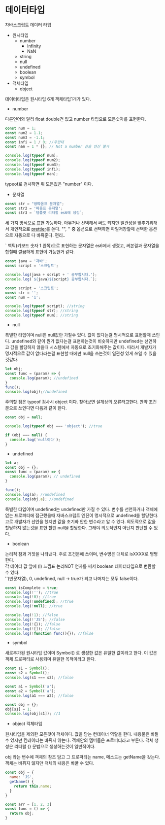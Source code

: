 # 데이터타입

자바스크립트 데이터 타입

* 원시타입
  * number
    * Infinity
    * NaN
  * string
  * null
  * undefined
  * boolean
  * symbol
* 객체타입
  * object



데이터타입은 원시타입 6개 객체타입1개가 있다.

* number

다른언어와 달리 float double건 없고 number 타입으로 모든숫자를 표현한다.

```javascript
const num = 1;
const num2 = 1.1;
const num3 = -1.1;
const infi = 1 / 0; //무한대
const nan = 1 * {}; // Not a number 산술 연산 불가

console.log(typeof num);
console.log(typeof num2);
console.log(typeof num3);
console.log(typeof infi);
console.log(typeof nan);
```

typeof로 검사하면 위 모든값은 "number" 이다.



* 문자열

```javascript
const str = "쌍따옴표 문자열";
const str2 = '따옴표 문자열';
const str3 = `템플릿 리터럴 es6에 생김`;
```

세 가지 방식으로 표현 가능하다. 아무거나 선택해서 써도 되지만 일관성을 맞추기위해서 개인적으로 [prettier](https://www.npmjs.com/package/prettier)를 쓴다. "", '' 중 옵션으로 선택하면 파일저장할때 선택한 옵션으로 자동으로 다 바꿔준다. 편리..

 \` 백틱\(키보드 숫자 1 왼쪽\)으로 표현하는 문자열은 es6에서 생겼고, 써본결과 문자열을 합칠때 깔끔하게 표현이 가능한거 같다.

```javascript
const java = '자바';
const script = '스크립트';

console.log(java + script + ' 공부합시다.');
console.log(`${java}${script} 공부합시다.`);

```

```javascript
const script = '스크립트';
const str = '';
const num = '1';

console.log(typeof script); //string
console.log(typeof str); //string
console.log(typeof num); //string

```

* null

특별한 타입이며 null은 null값만 가질수 있다. 값이 없다는걸 명시적으로 표현할때 쓰인다. undefined와 같이 뭔가 없다는걸 표현하는것이 비슷하지만 undefined는 선언하고 값을 할당하지 않을때 시스템에서 자동으로 초기화해주는 값이다. 따라서 개발자가 명시적으로 값이 없다라는걸 표현할 때에만 null을 쓰는것이 일관성 있게 쓰일 수 있을 것같다.

```javascript
let obj;
const func = (param) => {
  console.log(param); //undefined
}
func();
console.log(obj);//undefined
```

주의할 점은 typeof 검사시 object 이다. 찾아보면 설계상의 오류라고한다. 만약 조건문으로 쓰인다면 다음과 같이 한다.

```javascript
const obj = null;

console.log(typeof obj === 'object'); //true

if (obj === null) {
  console.log('null이다');
}
```

* undefined

```javascript
let a;
const obj = {};
const func = (param) => {
  console.log(param); // undefined
}

func();
console.log(a); //undefined
console.log(obj.a); //undefined

```

특별한 타입이며 undefined는 undefined만 가질 수 있다. 변수를 선언하거나 객체에 없는 프로퍼티에 접근했을때 자바스크립트 엔진이 명시적으로 undefined를 할당한다. 고로 개발자가 선언을 했지만 값을 초기화 안한 변수라고 알 수 있다. 의도적으로 값을 할당하지 않는것을 표현 할땐 null을 할당한다. 그래야 의도적인지 아닌지 판단할 수 있다.



* boolean

논리적 참과 거짓을 나타낸다. 주로 조건문에 쓰이며, 변수명은 대체로 isXXXX로 명명한다.  
각 데이터 값 앞에 \(!\) 느낌표 논리NOT 연자를 써서 boolean 데이터타입으로 변환할 수 있다.  
''\(빈문자열\), 0, undefined, null -&gt; true가 되고 나머지는 모두 false이다.  


```javascript
const isComplete = true;
console.log(!''); //true
console.log(!0); //true
console.log(!undefined); //true
console.log(!null); //true

console.log(!1); //false
console.log(!'JS'); //false
console.log(!{}); //false
console.log(![]); //false
console.log(!function func(){}); //false
```





* symbol

새로추가된 원시타입 값이며 Symbol\(\) 로 생성한 값은 유일한 값이라고 한다. 이 값은 객체 프로퍼티로 사용되며 유일한 목적이라고 한다. 

```javascript
const s1 = Symbol();
const s2 = Symbol();
console.log(s1 === s2); //false

const a1 = Symbol('a');
const a2 = Symbol('a');
console.log(a1 === a2); //false

const obj = {};
obj[s1] = 1;
console.log(obj[s1]); //1


```

* object 객체타입

원시타입을 제외한 모든것이 객체이다. 값을 담는 컨테이너 역할을 한다. 내용물은 바뀔수 있지만 컨테이너는 바뀌지 않는다. 객체안의 멤버들은 프로퍼티라고 부른다. 객체 생성은 리터럴 {} 문법으로 생성하는것이 일반적이다.

obj 라는 변수에 객체의 참조 담고 그 프로퍼티는 name, 메소드는 getName을 갖는다. 객체는 바뀌지 않지만 객체의 내용은 바꿀 수 있다.

```javascript
const obj = {
  name: 'JS',
  getName() {
    return this.name;
  }
}

const arr = [1, 2, 3]
const func = () => {
  return obj;
}
```

